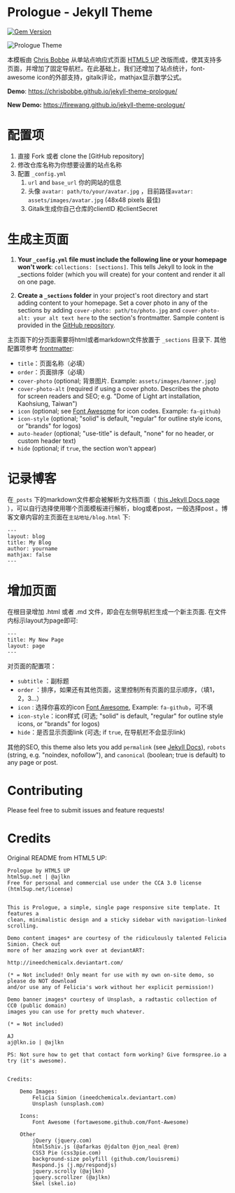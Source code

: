 # Prologue - Jekyll Theme

[![Gem Version](https://badge.fury.io/rb/jekyll-theme-prologue.svg)](https://badge.fury.io/rb/jekyll-theme-prologue)

![Prologue Theme](assets/images/screenshot.png "Prologue Theme Screenshot")

本模板由 [Chris Bobbe](https://chrisbobbe.github.io) 从单站点响应式页面 [HTML5 UP](https://html5up.net/prologue) 改版而成，使其支持多页面，并增加了固定导航栏。在此基础上，我们还增加了站点统计，font-awesome icon的外部支持，gitalk评论，mathjax显示数学公式。

**Demo**: https://chrisbobbe.github.io/jekyll-theme-prologue/

**New Demo:**  https://firewang.github.io/jekyll-theme-prologue/

# 配置项

1. 直接 Fork 或者 clone the [GitHub repository]
2. 修改仓库名称为你想要设置的站点名称
3. 配置 `_config.yml` 
   1.  `url` and `base_url` 你的网站的信息
   2. 头像 `avatar: path/to/your/avatar.jpg`  ，目前路径`avatar: assets/images/avatar.jpg` (48x48 pixels 最佳)
   3. Gitalk生成你自己仓库的clientID 和clientSecret

# 生成主页面

1. **Your `_config.yml` file must include the following line or your homepage won't work**: `collections: [sections]`. This tells Jekyll to look in the _sections folder (which you will create) for your content and render it all on one page.

2. **Create a `_sections` folder** in your project's root directory and start adding content to your homepage. Set a cover photo in any of the sections by adding `cover-photo: path/to/photo.jpg` and `cover-photo-alt: your alt text here` to the section's frontmatter. Sample content is provided in the [GitHub repository](https://github.com/chrisbobbe/jekyll-theme-prologue/tree/master/_sections).

主页面下的分页面需要将html或者markdown文件放置于 `_sections` 目录下. 其他配置项参考 [frontmatter](https://jekyllrb.com/docs/frontmatter/):
- `title`：页面名称（必填）
- `order`：页面排序（必填）
- `cover-photo` (optional; 背景图片. Example: `assets/images/banner.jpg`)
- `cover-photo-alt` (required if using a cover photo. Describes the photo for screen readers and SEO; e.g. "Dome of Light art installation, Kaohsiung, Taiwan")
- `icon` (optional; see [Font Awesome](https://fontawesome.com/icons) for icon codes. Example: `fa-github`)
- `icon-style` (optional; "solid" is default, "regular" for outline style icons, or "brands" for logos)
- `auto-header` (optional; "use-title" is default, "none" for no header, or custom header text)
- `hide` (optional; if `true`, the section won't appear)

# 记录博客

在`_posts` 下的markdown文件都会被解析为文档页面（ [this Jekyll Docs page](https://jekyllrb.com/docs/posts/) ），可以自行选择使用哪个页面模板进行解析，blog或者post，一般选择post 。博客文章内容的主页面在`主站地址/blog.html` 下:

```
---
layout: blog
title: My Blog
author: yourname
mathjax: false
---
```



# 增加页面

在根目录增加 .html 或者 .md 文件，即会在左侧导航栏生成一个新主页面. 在文件内标示layout为page即可:

```
---
title: My New Page
layout: page
---
```

对页面的配置项：
- `subtitle` ：副标题
- `order` ：排序，如果还有其他页面，这里控制所有页面的显示顺序，（填1，2，3…）
- `icon` : 选择你喜欢的icon [Font Awesome](https://fontawesome.com/icons),  Example: `fa-github`，可不填
- `icon-style`：icon样式 (可选; "solid" is default, "regular" for outline style icons, or "brands" for logos)
- `hide`：是否显示页面link (可选; if `true`, 在导航栏不会显示link)

其他的SEO, this theme also lets you add `permalink` (see [Jekyll Docs](https://jekyllrb.com/docs/permalinks/#where-to-configure-permalinks)), `robots` (string, e.g. "noindex, nofollow"), and `canonical` (boolean; true is default) to any page or post.

# Contributing

Please feel free to submit issues and feature requests!

# Credits

Original README from HTML5 UP:

```
Prologue by HTML5 UP
html5up.net | @ajlkn
Free for personal and commercial use under the CCA 3.0 license (html5up.net/license)


This is Prologue, a simple, single page responsive site template. It features a
clean, minimalistic design and a sticky sidebar with navigation-linked scrolling.

Demo content images* are courtesy of the ridiculously talented Felicia Simion. Check out
more of her amazing work over at deviantART:

http://ineedchemicalx.deviantart.com/

(* = Not included! Only meant for use with my own on-site demo, so please do NOT download
and/or use any of Felicia's work without her explicit permission!)

Demo banner images* courtesy of Unsplash, a radtastic collection of CC0 (public domain)
images you can use for pretty much whatever.

(* = Not included)

AJ
aj@lkn.io | @ajlkn

PS: Not sure how to get that contact form working? Give formspree.io a try (it's awesome).


Credits:

	Demo Images:
		Felicia Simion (ineedchemicalx.deviantart.com)
		Unsplash (unsplash.com)

	Icons:
		Font Awesome (fortawesome.github.com/Font-Awesome)

	Other
		jQuery (jquery.com)
		html5shiv.js (@afarkas @jdalton @jon_neal @rem)
		CSS3 Pie (css3pie.com)
		background-size polyfill (github.com/louisremi)
		Respond.js (j.mp/respondjs)
		jquery.scrolly (@ajlkn)
		jquery.scrollzer (@ajlkn)
		Skel (skel.io)
```
